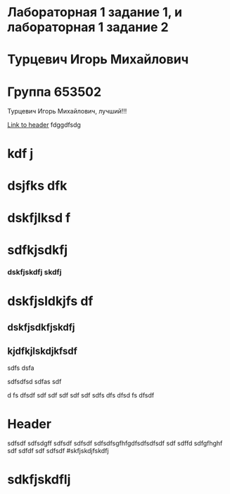 # Лабораторная 1 задание 1, и лабораторная 1 задание 2
# Турцевич Игорь Михайлович
# Группа 653502
Турцевич Игорь Михайлович, лучший!!!



[Link to header](#header)
fdggdfsdg
# kdf j
# dsjfks dfk
# dskfjlksd f
# sdfkjsdkfj 
### dskfjskdfj skdfj 
# dskfjsldkjfs df
## dskfjsdkfjskdfj 
## kjdfkjlskdjkfsdf
sdfs
dsfa

sdfsdfsd
sdfas
sdf


d
fs
dfsdf
sdf
sdf
sdf
sdf
sdf
sdfs
dfs
dfsd
fs
dfsdf

# Header
sdfsdf
sdfsdgff
sdfsdf
sdfsdf
sdfsdfsgfhfgdfsdfsdfsdf
sdf
sdffd
sdfgfhghf
sdf
sdfdf
sdf
sdfsdf
#skfjskdjfskdfj
# sdkfjskdflj
